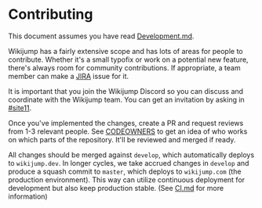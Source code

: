 # Contributing

This document assumes you have read [Development.md](development.md).

Wikijump has a fairly extensive scope and has lots of areas for people to contribute. Whether it's a small typofix or work on a potential new feature, there's always room for community contributions. If appropriate, a team member can make a [JIRA](https://scuttle.atlassian.net/browse/WJ) issue for it.

It is important that you join the Wikijump Discord so you can discuss and coordinate with the Wikijump team.  You can get an invitation by asking in [#site11](https://scp-wiki.wikidot.com/chat-guide).

Once you've implemented the changes, create a PR and request reviews from 1-3 relevant people. See [CODEOWNERS](../CODEOWNERS) to get an idea of who works on which parts of the repository. It'll be reviewed and merged if ready.

All changes should be merged against `develop`, which automatically deploys to `wikijump.dev`. In longer cycles, we take accrued changes in `develop` and produce a squash commit to `master`, which deploys to `wikijump.com` (the production environment). This way can utilize continuous deployment for development but also keep production stable. (See [CI.md](ci.md) for more information)
